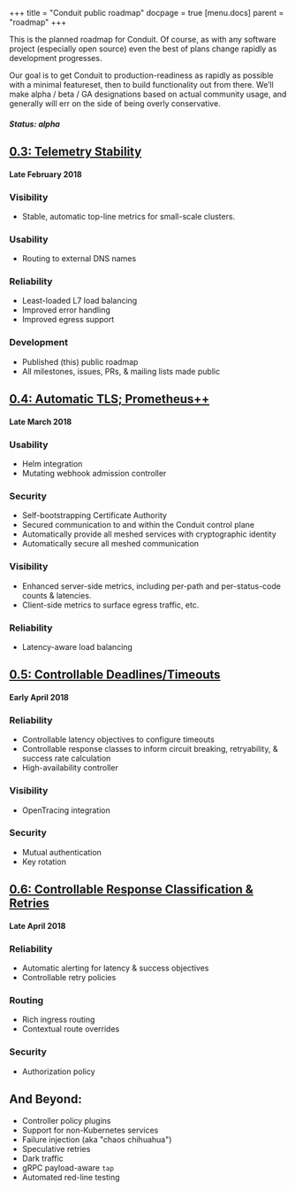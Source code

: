 +++
title = "Conduit public roadmap"
docpage = true
[menu.docs]
  parent = "roadmap"
+++

This is the planned roadmap for Conduit. Of course, as with any software project
(especially open source) even the best of plans change rapidly as development progresses.

Our goal is to get Conduit to production-readiness as rapidly as possible with a minimal
featureset, then to build functionality out from there. We’ll make alpha / beta / GA
designations based on actual community usage, and generally will err on the side of being
overly conservative.

##### Status: alpha
## [0.3: Telemetry Stability](https://github.com/runconduit/conduit/milestone/5)

#### Late February 2018

### Visibility

- Stable, automatic top-line metrics for small-scale clusters.

### Usability

- Routing to external DNS names

### Reliability

- Least-loaded L7 load balancing
- Improved error handling
- Improved egress support

### Development

- Published (this) public roadmap
- All milestones, issues, PRs, & mailing lists made public

## [0.4: Automatic TLS; Prometheus++](https://github.com/runconduit/conduit/milestone/6)

#### Late March 2018

### Usability

- Helm integration
- Mutating webhook admission controller

### Security

- Self-bootstrapping Certificate Authority
- Secured communication to and within the Conduit control plane
- Automatically provide all meshed services with cryptographic identity
- Automatically secure all meshed communication

### Visibility

- Enhanced server-side metrics, including per-path and per-status-code counts & latencies.
- Client-side metrics to surface egress traffic, etc.

### Reliability

- Latency-aware load balancing

## [0.5: Controllable Deadlines/Timeouts](https://github.com/runconduit/conduit/milestone/7)

#### Early April 2018

### Reliability

- Controllable latency objectives to configure timeouts
- Controllable response classes to inform circuit breaking, retryability, & success rate calculation
- High-availability controller

### Visibility

- OpenTracing integration

### Security

- Mutual authentication
- Key rotation

## [0.6: Controllable Response Classification & Retries](https://github.com/runconduit/conduit/milestone/8)

#### Late April 2018

### Reliability

- Automatic alerting for latency & success objectives
- Controllable retry policies

### Routing

- Rich ingress routing
- Contextual route overrides

### Security

- Authorization policy

## And Beyond:

- Controller policy plugins
- Support for non-Kubernetes services
- Failure injection (aka "chaos chihuahua")
- Speculative retries
- Dark traffic
- gRPC payload-aware `tap`
- Automated red-line testing

